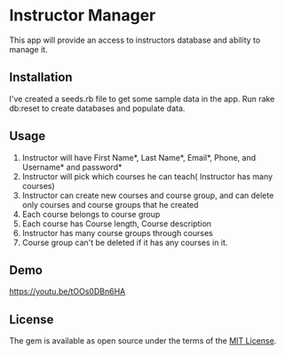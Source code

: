 # Instructor Manager

This app will provide an access to instructors database and ability to manage it.

## Installation

I've created a seeds.rb file to get some sample data in the app. Run rake db:reset to create databases and  populate data.

## Usage

1. Instructor will have First Name*, Last Name*, Email*, Phone, and Username* and password*
2. Instructor will pick which courses he can teach( Instructor has many courses)
3. Instructor can create new courses and course group, and can delete only courses and course groups that he created
4. Each course belongs to course group
5. Each course has Course length, Course description
6. Instructor has many course groups through courses
7. Course group can't be deleted if it has any courses in it.
    
## Demo
https://youtu.be/tOOs0DBn6HA

## License

The gem is available as open source under the terms of the [MIT License](https://opensource.org/licenses/MIT).


